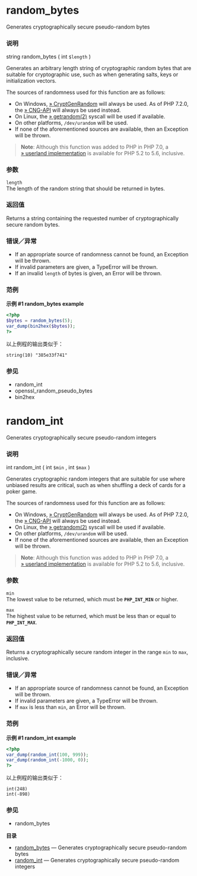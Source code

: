 random\_bytes
=============

Generates cryptographically secure pseudo-random bytes

### 说明

<span class="type">string</span> <span
class="methodname">random\_bytes</span> ( <span
class="methodparam"><span class="type">int</span> `$length`</span> )

Generates an arbitrary length string of cryptographic random bytes that
are suitable for cryptographic use, such as when generating salts, keys
or initialization vectors.

The sources of randomness used for this function are as follows:

-   <span class="simpara"> On Windows,
    <a href="https://msdn.microsoft.com/en-us/library/windows/desktop/aa379942(v=vs.85).aspx" class="link external">» <span class="function">CryptGenRandom</span></a>
    will always be used. As of PHP 7.2.0, the
    <a href="https://docs.microsoft.com/en-us/windows/desktop/SecCNG/cng-portal" class="link external">» CNG-API</a>
    will always be used instead. </span>
-   <span class="simpara"> On Linux, the
    <a href="http://man7.org/linux/man-pages/man2/getrandom.2.html" class="link external">» getrandom(2)</a>
    syscall will be used if available. </span>
-   <span class="simpara"> On other platforms, `/dev/urandom` will be
    used. </span>
-   <span class="simpara"> If none of the aforementioned sources are
    available, then an <span class="classname">Exception</span> will be
    thrown. </span>

> **Note**: <span class="simpara"> Although this function was added to
> PHP in PHP 7.0, a
> <a href="https://github.com/paragonie/random_compat" class="link external">» userland implementation</a>
> is available for PHP 5.2 to 5.6, inclusive. </span>

### 参数

`length`  
The length of the random string that should be returned in bytes.

### 返回值

Returns a string containing the requested number of cryptographically
secure random bytes.

### 错误／异常

-   <span class="simpara"> If an appropriate source of randomness cannot
    be found, an <span class="classname">Exception</span> will be
    thrown. </span>
-   <span class="simpara"> If invalid parameters are given, a <span
    class="classname">TypeError</span> will be thrown. </span>
-   <span class="simpara"> If an invalid `length` of bytes is given, an
    <span class="classname">Error</span> will be thrown. </span>

### 范例

**示例 \#1 <span class="function">random\_bytes</span> example**

``` php
<?php
$bytes = random_bytes(5);
var_dump(bin2hex($bytes));
?>
```

以上例程的输出类似于：

    string(10) "385e33f741"

### 参见

-   <span class="function">random\_int</span>
-   <span class="function">openssl\_random\_pseudo\_bytes</span>
-   <span class="function">bin2hex</span>

random\_int
===========

Generates cryptographically secure pseudo-random integers

### 说明

<span class="type">int</span> <span
class="methodname">random\_int</span> ( <span class="methodparam"><span
class="type">int</span> `$min`</span> , <span class="methodparam"><span
class="type">int</span> `$max`</span> )

Generates cryptographic random integers that are suitable for use where
unbiased results are critical, such as when shuffling a deck of cards
for a poker game.

The sources of randomness used for this function are as follows:

-   <span class="simpara"> On Windows,
    <a href="https://msdn.microsoft.com/en-us/library/windows/desktop/aa379942(v=vs.85).aspx" class="link external">» <span class="function">CryptGenRandom</span></a>
    will always be used. As of PHP 7.2.0, the
    <a href="https://docs.microsoft.com/en-us/windows/desktop/SecCNG/cng-portal" class="link external">» CNG-API</a>
    will always be used instead. </span>
-   <span class="simpara"> On Linux, the
    <a href="http://man7.org/linux/man-pages/man2/getrandom.2.html" class="link external">» getrandom(2)</a>
    syscall will be used if available. </span>
-   <span class="simpara"> On other platforms, `/dev/urandom` will be
    used. </span>
-   <span class="simpara"> If none of the aforementioned sources are
    available, then an <span class="classname">Exception</span> will be
    thrown. </span>

> **Note**: <span class="simpara"> Although this function was added to
> PHP in PHP 7.0, a
> <a href="https://github.com/paragonie/random_compat" class="link external">» userland implementation</a>
> is available for PHP 5.2 to 5.6, inclusive. </span>

### 参数

`min`  
The lowest value to be returned, which must be **`PHP_INT_MIN`** or
higher.

`max`  
The highest value to be returned, which must be less than or equal to
**`PHP_INT_MAX`**.

### 返回值

Returns a cryptographically secure random integer in the range `min` to
`max`, inclusive.

### 错误／异常

-   <span class="simpara"> If an appropriate source of randomness cannot
    be found, an <span class="classname">Exception</span> will be
    thrown. </span>
-   <span class="simpara"> If invalid parameters are given, a <span
    class="classname">TypeError</span> will be thrown. </span>
-   <span class="simpara"> If `max` is less than `min`, an <span
    class="classname">Error</span> will be thrown. </span>

### 范例

**示例 \#1 <span class="function">random\_int</span> example**

``` php
<?php
var_dump(random_int(100, 999));
var_dump(random_int(-1000, 0));
?>
```

以上例程的输出类似于：

    int(248)
    int(-898)

### 参见

-   <span class="function">random\_bytes</span>

**目录**

-   [random\_bytes](/ref/csprng.html#random_bytes) — Generates
    cryptographically secure pseudo-random bytes
-   [random\_int](/ref/csprng.html#random_int) — Generates
    cryptographically secure pseudo-random integers
